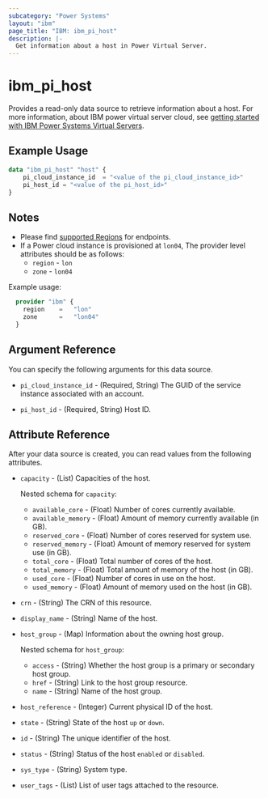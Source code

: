 ```yaml
---
subcategory: "Power Systems"
layout: "ibm"
page_title: "IBM: ibm_pi_host"
description: |-
  Get information about a host in Power Virtual Server.
---
```


# ibm_pi_host

Provides a read-only data source to retrieve information about a host. For more information, about IBM power virtual server cloud, see [getting started with IBM Power Systems Virtual Servers](https://cloud.ibm.com/docs/power-iaas?topic=power-iaas-getting-started).

## Example Usage

```terraform
data "ibm_pi_host" "host" {
    pi_cloud_instance_id  = "<value of the pi_cloud_instance_id>"
    pi_host_id = "<value of the pi_host_id>"
}
```

## Notes

- Please find [supported Regions](https://cloud.ibm.com/apidocs/power-cloud#endpoint) for endpoints.
- If a Power cloud instance is provisioned at `lon04`, The provider level attributes should be as follows:
  - `region` - `lon`
  - `zone` - `lon04`
  
Example usage:

  ```terraform
    provider "ibm" {
      region    =   "lon"
      zone      =   "lon04"
    }
  ```

## Argument Reference

You can specify the following arguments for this data source.

- `pi_cloud_instance_id` - (Required, String) The GUID of the service instance associated with an account.

- `pi_host_id` - (Required, String) Host ID.

## Attribute Reference

After your data source is created, you can read values from the following attributes.

- `capacity` - (List) Capacities of the host.
  
    Nested schema for `capacity`:
    - `available_core` - (Float) Number of cores currently available.
    - `available_memory` - (Float) Amount of memory currently available (in GB).
    - `reserved_core` - (Float) Number of cores reserved for system use.
    - `reserved_memory` - (Float) Amount of memory reserved for system use (in GB).
    - `total_core` - (Float) Total number of cores of the host.
    - `total_memory` - (Float) Total amount of memory of the host (in GB).
    - `used_core` - (Float) Number of cores in use on the host.
    - `used_memory` - (Float) Amount of memory used on the host (in GB).

- `crn` - (String) The CRN of this resource.
- `display_name` - (String) Name of the host.
- `host_group` - (Map)  Information about the owning host group.
  
    Nested schema for `host_group`:
  - `access` - (String) Whether the host group is a primary or secondary host group.
  - `href` - (String) Link to the host group resource.
  - `name` - (String) Name of the host group.
- `host_reference` - (Integer) Current physical ID of the host.
- `state` - (String) State of the host `up` or `down`.
- `id` - (String) The unique identifier of the host.
- `status` - (String) Status of the host `enabled` or `disabled`.
- `sys_type` - (String) System type.

- `user_tags` - (List) List of user tags attached to the resource.

